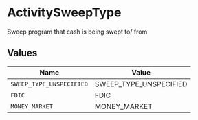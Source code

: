 # ActivitySweepType

Sweep program that cash is being swept to/ from


## Values

| Name                     | Value                    |
| ------------------------ | ------------------------ |
| `SWEEP_TYPE_UNSPECIFIED` | SWEEP_TYPE_UNSPECIFIED   |
| `FDIC`                   | FDIC                     |
| `MONEY_MARKET`           | MONEY_MARKET             |